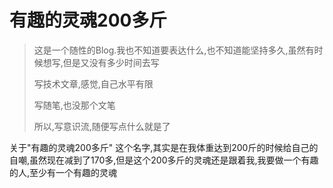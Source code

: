 # 有趣的灵魂200多斤

> 这是一个随性的Blog.我也不知道要表达什么,也不知道能坚持多久,虽然有时候想写,但是又没有多少时间去写
>
> 写技术文章,感觉,自己水平有限
>
> 写随笔,也没那个文笔
>
> 所以,写意识流,随便写点什么就是了



关于"有趣的灵魂200多斤" 这个名字,其实是在我体重达到200斤的时候给自己的自嘲,虽然现在减到了170多,但是这个200多斤的灵魂还是跟着我,我要做一个有趣的人,至少有一个有趣的灵魂